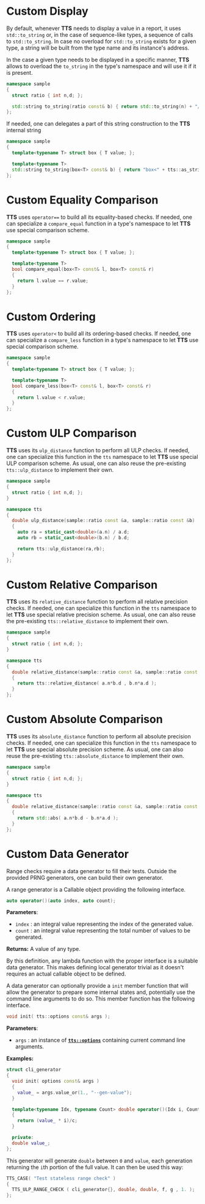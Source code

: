 # Custom Display
By default, whenever **TTS** needs to display a value in a report, it uses `std::to_string` or, in
the case of sequence-like types, a sequence of calls to `std::to_string`. In case no overload
for `std::to_string` exists for a given type, a string will be built from the type name and its
instance's address.

In the case a given type needs to be displayed in a specific manner, **TTS** allows to overload the
`to_string` in the type's namespace and will use it if it is present.

~~~~~~~~~~~~~~~~~~~~~~~~~~~~~~~~~~~~~~~~ c++
namespace sample
{
  struct ratio { int n,d; };

  std::string to_string(ratio const& b) { return std::to_string(n) + "/" + std::to_string(d); }
};
~~~~~~~~~~~~~~~~~~~~~~~~~~~~~~~~~~~~~~~~

If needed, one can delegates a part of this string construction to the **TTS** internal string

~~~~~~~~~~~~~~~~~~~~~~~~~~~~~~~~~~~~~~~~ c++
namespace sample
{
  template<typename T> struct box { T value; };

  template<typename T>
  std::string to_string(box<T> const& b) { return "box<" + tts::as_string(b.value) + ">"; }
};
~~~~~~~~~~~~~~~~~~~~~~~~~~~~~~~~~~~~~~~~

# Custom Equality Comparison
**TTS** uses `operator==` to build all its equality-based checks. If needed, one can specialize a
`compare_equal` function in a type's namespace to let **TTS** use special comparison scheme.

~~~~~~~~~~~~~~~~~~~~~~~~~~~~~~~~~~~~~~~~ c++
namespace sample
{
  template<typename T> struct box { T value; };

  template<typename T>
  bool compare_equal(box<T> const& l, box<T> const& r)
  {
    return l.value == r.value;
  }
};
~~~~~~~~~~~~~~~~~~~~~~~~~~~~~~~~~~~~~~~~

# Custom Ordering
**TTS** uses `operator<` to build all its ordering-based checks. If needed, one can specialize a
`compare_less` function in a type's namespace to let **TTS** use special comparison scheme.

~~~~~~~~~~~~~~~~~~~~~~~~~~~~~~~~~~~~~~~~ c++
namespace sample
{
  template<typename T> struct box { T value; };

  template<typename T>
  bool compare_less(box<T> const& l, box<T> const& r)
  {
    return l.value < r.value;
  }
};
~~~~~~~~~~~~~~~~~~~~~~~~~~~~~~~~~~~~~~~~

# Custom ULP Comparison
**TTS** uses its `ulp_distance` function to perform all ULP checks. If needed, one can specialize
this function in the `tts` namespace to let **TTS** use special ULP comparison scheme. As usual,
one can also reuse the pre-existing `tts::ulp_distance` to implement their own.

~~~~~~~~~~~~~~~~~~~~~~~~~~~~~~~~~~~~~~~~ c++
namespace sample
{
  struct ratio { int n,d; };
}

namespace tts
{
  double ulp_distance(sample::ratio const &a, sample::ratio const &b)
  {
    auto ra = static_cast<double>(a.n) / a.d;
    auto rb = static_cast<double>(b.n) / b.d;

    return tts::ulp_distance(ra,rb);
  }
};
~~~~~~~~~~~~~~~~~~~~~~~~~~~~~~~~~~~~~~~~

# Custom Relative Comparison
**TTS** uses its `relative_distance` function to perform all relative precision checks. If needed,
one can specialize this function in the `tts` namespace to let **TTS** use special relative precision
 scheme. As usual, one can also reuse the pre-existing `tts::relative_distance` to implement their own.

~~~~~~~~~~~~~~~~~~~~~~~~~~~~~~~~~~~~~~~~ c++
namespace sample
{
  struct ratio { int n,d; };
}

namespace tts
{
  double relative_distance(sample::ratio const &a, sample::ratio const &b)
  {
    return tts::relative_distance( a.n*b.d , b.n*a.d );
  }
};
~~~~~~~~~~~~~~~~~~~~~~~~~~~~~~~~~~~~~~~~

# Custom Absolute Comparison
**TTS** uses its `absolute_distance` function to perform all absolute precision checks. If needed,
one can specialize this function in the `tts` namespace to let **TTS** use special absolute precision
 scheme. As usual, one can also reuse the pre-existing `tts::absolute_distance` to implement their own.

~~~~~~~~~~~~~~~~~~~~~~~~~~~~~~~~~~~~~~~~ c++
namespace sample
{
  struct ratio { int n,d; };
}

namespace tts
{
  double relative_distance(sample::ratio const &a, sample::ratio const &b)
  {
    return std::abs( a.n*b.d - b.n*a.d );
  }
};
~~~~~~~~~~~~~~~~~~~~~~~~~~~~~~~~~~~~~~~~

# Custom Data Generator

Range checks require a data generator to fill their tests. Outside the provided PRNG generators, one
can build their own generator.

A range generator is a Callable object providing the following interface.

~~~~~~~~~~~~~~~~~~~~~~~~~~~~~~~~~~~~~~~~ c++
auto operator()(auto index, auto count);
~~~~~~~~~~~~~~~~~~~~~~~~~~~~~~~~~~~~~~~~

**Parameters**:
  + `index` : an integral value representing the index of the generated value.
  + `count` : an integral value representing the total number of values to be generated.

**Returns:** A value of any type.

By this definition, any lambda function with the proper interface is a suitable data generator.
This makes defining local generator trivial as it doesn't requires an actual callable object
to be defined.

A data generator can optionally provide a `init` member function that will allow the generator to
prepare some internal states and, potentially use the command line arguments to do so. This
member function has the following interface.

~~~~~~~~~~~~~~~~~~~~~~~~~~~~~~~~~~~~~~~~ c++
void init( tts::options const& args );
~~~~~~~~~~~~~~~~~~~~~~~~~~~~~~~~~~~~~~~~

**Parameters**:
  + `args` : an instance of [**`tts::options`**](#options) containing current command line arguments.

**Examples:**

~~~~~~~~~~~~~~~~~~~~~~~~~~~~~~~~~~~~~~~~ c++
struct cli_generator
{
  void init( options const& args )
  {
    value_ = args.value_or(1., "--gen-value");
  }

  template<typename Idx, typename Count> double operator()(Idx i, Count c)
  {
    return (value_ * i)/c;
  }

  private:
  double value_;
};
~~~~~~~~~~~~~~~~~~~~~~~~~~~~~~~~~~~~~~~~

This generator will generate `double` between `0` and `value`, each generation returning the `i`th
portion of the full value. It can then be used this way:

~~~~~~~~~~~~~~~~~~~~~~~~~~~~~~~~~~~~~~~~ c++
TTS_CASE( "Test stateless range check" )
{
  TTS_ULP_RANGE_CHECK ( cli_generator{}, double, double, f, g , 1. );
};
~~~~~~~~~~~~~~~~~~~~~~~~~~~~~~~~~~~~~~~~
